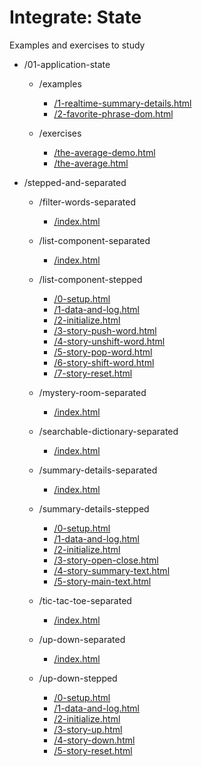 # Integrate: State

Examples and exercises to study

<!-- BEGIN TOC -->
- /01-application-state
  - /examples
    - <a href="./01-application-state/examples/1-realtime-summary-details.html" target="_blank">/1-realtime-summary-details.html</a>
    - <a href="./01-application-state/examples/2-favorite-phrase-dom.html" target="_blank">/2-favorite-phrase-dom.html</a>

  - /exercises
    - <a href="./01-application-state/exercises/the-average-demo.html" target="_blank">/the-average-demo.html</a>
    - <a href="./01-application-state/exercises/the-average.html" target="_blank">/the-average.html</a>


- /stepped-and-separated
  - /filter-words-separated
    - <a href="./stepped-and-separated/filter-words-separated/index.html" target="_blank">/index.html</a>

  - /list-component-separated
    - <a href="./stepped-and-separated/list-component-separated/index.html" target="_blank">/index.html</a>

  - /list-component-stepped
    - <a href="./stepped-and-separated/list-component-stepped/0-setup.html" target="_blank">/0-setup.html</a>
    - <a href="./stepped-and-separated/list-component-stepped/1-data-and-log.html" target="_blank">/1-data-and-log.html</a>
    - <a href="./stepped-and-separated/list-component-stepped/2-initialize.html" target="_blank">/2-initialize.html</a>
    - <a href="./stepped-and-separated/list-component-stepped/3-story-push-word.html" target="_blank">/3-story-push-word.html</a>
    - <a href="./stepped-and-separated/list-component-stepped/4-story-unshift-word.html" target="_blank">/4-story-unshift-word.html</a>
    - <a href="./stepped-and-separated/list-component-stepped/5-story-pop-word.html" target="_blank">/5-story-pop-word.html</a>
    - <a href="./stepped-and-separated/list-component-stepped/6-story-shift-word.html" target="_blank">/6-story-shift-word.html</a>
    - <a href="./stepped-and-separated/list-component-stepped/7-story-reset.html" target="_blank">/7-story-reset.html</a>

  - /mystery-room-separated
    - <a href="./stepped-and-separated/mystery-room-separated/index.html" target="_blank">/index.html</a>

  - /searchable-dictionary-separated
    - <a href="./stepped-and-separated/searchable-dictionary-separated/index.html" target="_blank">/index.html</a>

  - /summary-details-separated
    - <a href="./stepped-and-separated/summary-details-separated/index.html" target="_blank">/index.html</a>

  - /summary-details-stepped
    - <a href="./stepped-and-separated/summary-details-stepped/0-setup.html" target="_blank">/0-setup.html</a>
    - <a href="./stepped-and-separated/summary-details-stepped/1-data-and-log.html" target="_blank">/1-data-and-log.html</a>
    - <a href="./stepped-and-separated/summary-details-stepped/2-initialize.html" target="_blank">/2-initialize.html</a>
    - <a href="./stepped-and-separated/summary-details-stepped/3-story-open-close.html" target="_blank">/3-story-open-close.html</a>
    - <a href="./stepped-and-separated/summary-details-stepped/4-story-summary-text.html" target="_blank">/4-story-summary-text.html</a>
    - <a href="./stepped-and-separated/summary-details-stepped/5-story-main-text.html" target="_blank">/5-story-main-text.html</a>

  - /tic-tac-toe-separated
    - <a href="./stepped-and-separated/tic-tac-toe-separated/index.html" target="_blank">/index.html</a>

  - /up-down-separated
    - <a href="./stepped-and-separated/up-down-separated/index.html" target="_blank">/index.html</a>

  - /up-down-stepped
    - <a href="./stepped-and-separated/up-down-stepped/0-setup.html" target="_blank">/0-setup.html</a>
    - <a href="./stepped-and-separated/up-down-stepped/1-data-and-log.html" target="_blank">/1-data-and-log.html</a>
    - <a href="./stepped-and-separated/up-down-stepped/2-initialize.html" target="_blank">/2-initialize.html</a>
    - <a href="./stepped-and-separated/up-down-stepped/3-story-up.html" target="_blank">/3-story-up.html</a>
    - <a href="./stepped-and-separated/up-down-stepped/4-story-down.html" target="_blank">/4-story-down.html</a>
    - <a href="./stepped-and-separated/up-down-stepped/5-story-reset.html" target="_blank">/5-story-reset.html</a>




<!-- END TOC -->
